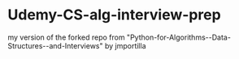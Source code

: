 # Udemy-CS-alg-interview-prep
my version of the forked repo from "Python-for-Algorithms--Data-Structures--and-Interviews"  by jmportilla
